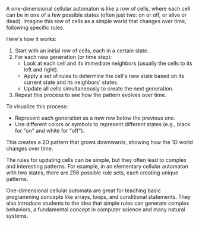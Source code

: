 A one-dimensional cellular automaton is like a row of cells, where each cell can be in one of a few possible states (often just two: on or off, or alive or dead). Imagine this row of cells as a simple world that changes over time, following specific rules.

Here's how it works:

1. Start with an initial row of cells, each in a certain state.
2. For each new generation (or time step):
    - Look at each cell and its immediate neighbors (usually the cells to its left and right).
    - Apply a set of rules to determine the cell's new state based on its current state and its neighbors' states.
    - Update all cells simultaneously to create the next generation.
3. Repeat this process to see how the pattern evolves over time.

To visualize this process:

- Represent each generation as a new row below the previous one.
- Use different colors or symbols to represent different states (e.g., black for "on" and white for "off").

This creates a 2D pattern that grows downwards, showing how the 1D world changes over time.

The rules for updating cells can be simple, but they often lead to complex and interesting patterns. For example, in an elementary cellular automaton with two states, there are 256 possible rule sets, each creating unique patterns.

One-dimensional cellular automata are great for teaching basic programming concepts like arrays, loops, and conditional statements. They also introduce students to the idea that simple rules can generate complex behaviors, a fundamental concept in computer science and many natural systems.